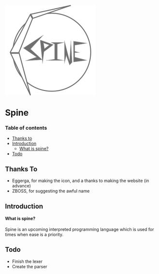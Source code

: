 
<img align="center" src="https://github.com/maytees/Spine/blob/master/icon.svg">

# Spine

### Table of contents
- [Thanks to](#thanks-to)
- [Introduction](#introduction)
  - [What is spine?](#what-is-spine)
- [Todo](#todo)

## Thanks To
- Eggerga, for making the icon, and a thanks to making the website (in advance)
- ZBOSS, for suggesting the awful name

## Introduction

#### What is spine?
Spine is an upcoming interpreted programming language which is used for times when ease is a priority.

## Todo
- Finish the lexer
- Create the parser
